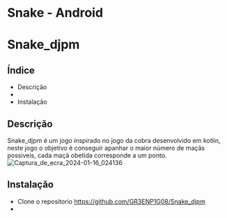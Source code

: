 # Snake - Android

# Snake_djpm

## Índice

- Descrição
- 
- Instalação
## Descrição

Snake_djpm é um jogo inspirado no jogo da cobra desenvolvido em kotlin, neste jogo o objetivo é conseguir apanhar o maior número de maçãs possiveis, cada maçã obetida corresponde a um ponto.
![Captura_de_ecra_2024-01-16_024136](https://github.com/GR3ENP1G08/Snake_djpm/assets/118979969/a7e82198-0d0d-4572-8aa6-b5dcd786f4ab)
## Instalação
- Clone o repositorio
  https://github.com/GR3ENP1G08/Snake_djpm
-
